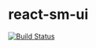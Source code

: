 # react-sm-ui

[![Build Status](https://travis-ci.org/shinzui/react-sm-ui.png?branch=master)](https://travis-ci.org/shinzui/react-sm-ui)
